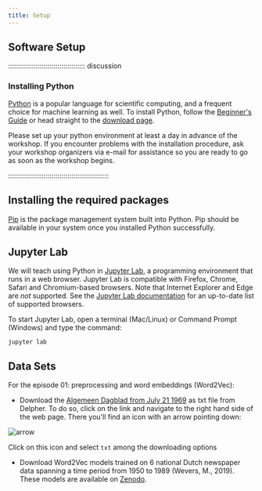 ```yaml
---
title: Setup
---
```


## Software Setup

::::::::::::::::::::::::::::::::::::::: discussion

### Installing Python

[Python][python] is a popular language for scientific computing, and a frequent choice
for machine learning as well.
To install Python, follow the [Beginner's Guide](https://wiki.python.org/moin/BeginnersGuide/Download) or head straight to the [download page](https://www.python.org/downloads/).

Please set up your python environment at least a day in advance of the workshop.
If you encounter problems with the installation procedure, ask your workshop organizers via e-mail for assistance so
you are ready to go as soon as the workshop begins.

:::::::::::::::::::::::::::::::::::::::::::::::::::

## Installing the required packages

[Pip](https://pip.pypa.io/en/stable/) is the package management system built into Python.
Pip should be available in your system once you installed Python successfully.

## Jupyter Lab

We will teach using Python in [Jupyter Lab][jupyter], a programming environment that runs in a web browser.
Jupyter Lab is compatible with Firefox, Chrome, Safari and Chromium-based browsers.
Note that Internet Explorer and Edge are *not* supported.
See the [Jupyter Lab documentation](https://jupyterlab.readthedocs.io/en/latest/getting_started/accessibility.html#compatibility-with-browsers-and-assistive-technology) for an up-to-date list of supported browsers.

To start Jupyter Lab, open a terminal (Mac/Linux) or Command Prompt (Windows) and type the command:

```shell
jupyter lab
```

## Data Sets


<!--
FIXME: place any data you want learners to use in `episodes/data` and then use
       a relative link ( [data zip file](data/lesson-data.zip) ) to provide a
       link to it, replacing the example.com link.
-->

For the episode 01: preprocessing and word embeddings (Word2Vec):

- Download the [Algemeen Dagblad from July 21 1969](https://www.delpher.nl/nl/kranten/view?coll=ddd&query=&cql%5B%5D=%28date+_gte_+%2220-07-1969%22%29&redirect=true&sortfield=date&resultscoll=dddtitel&identifier=KBPERS01:002846018:mpeg21&rowid=3) as txt file from Delpher. To do so, click on the link and navigate to the right hand side of the web page. There you'll find an icon with an arrow pointing down:

![arrow]('https://github.com/esciencecenter-digital-skills/Natural-language-processing/tree/main/learners/fig/setup_download_arrow.png')

Click on this icon and select `txt` among the downloading options


- Download Word2Vec models trained on 6 national Dutch newspaper data spanning a time period from 1950 to 1989 (Wevers, M., 2019). These models are available on [Zenodo](https://zenodo.org/records/3237380).

[python]: https://python.org
[jupyter]: http://jupyter.org/
